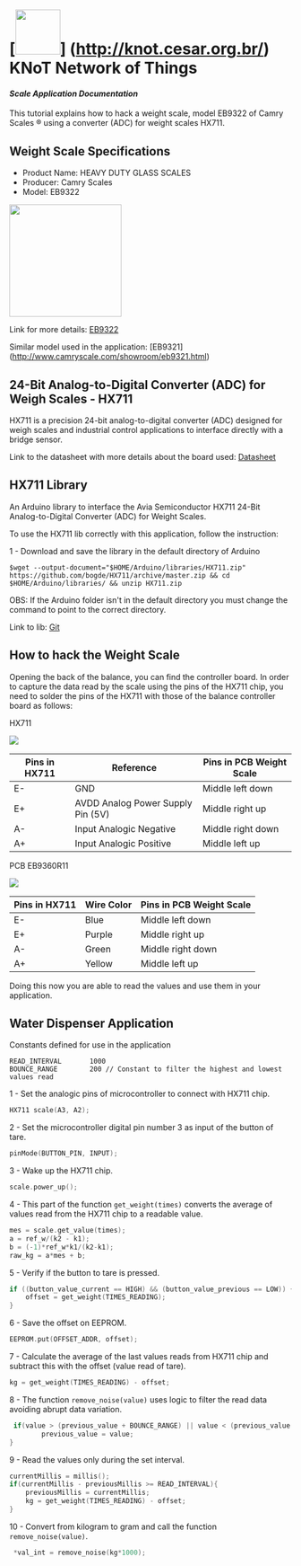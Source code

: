 [<img src="http://knot.cesar.org.br/images/KNoT_logo_topo1.png" height="80">] (http://knot.cesar.org.br/) KNoT Network of Things
=============================================================================

#### _Scale Application Documentation_

This tutorial explains how to hack a weight scale, model EB9322 of Camry Scales
® using a converter (ADC) for weight scales HX711.

Weight Scale Specifications
----------------

* Product Name: HEAVY DUTY GLASS SCALES
* Producer: Camry Scales
* Model: EB9322

<img src="http://www.camryscale.com/showroom/photo/eb9322-b.jpg" height="200">

Link for more details: [EB9322](http://www.camryscale.com/showroom/eb9322.html)

Similar model used in the application: [EB9321]
(http://www.camryscale.com/showroom/eb9321.html)

24-Bit Analog-to-Digital Converter (ADC) for Weigh Scales - HX711
----------------

HX711 is a precision 24-bit analog-to-digital converter (ADC) designed for
weigh scales and industrial control applications to interface directly with a
bridge sensor.

Link to the datasheet with more details about the board used:
[Datasheet](docs/Datasheet_HX711.pdf)

HX711 Library
----------------

An Arduino library to interface the Avia Semiconductor HX711 24-Bit
Analog-to-Digital Converter (ADC) for Weight Scales.

To use the HX711 lib correctly with this application, follow the instruction:

1 - Download and save the library in the default directory of Arduino
```
$wget --output-document="$HOME/Arduino/libraries/HX711.zip" https://github.com/bogde/HX711/archive/master.zip && cd $HOME/Arduino/libraries/ && unzip HX711.zip
```

OBS: If the Arduino folder isn't in the default directory you must change the
command to point to the correct directory.

Link to lib: [Git](https://github.com/bogde/HX711)

How to hack the Weight Scale
----------------

Opening the back of the balance, you can find the controller board.
In order to capture the data read by the scale using the pins of the HX711 chip,
you need to solder the pins of the HX711 with those of the balance controller
board as follows:

HX711

<img src="http://iotdk.intel.com/docs/master/upm/hx711.jpeg" height="">


| Pins in HX711 |             Reference             |Pins in PCB Weight Scale|
|---------------|-----------------------------------|------------------------|
|        E-     |                GND                |    Middle left down    |
|        E+     | AVDD Analog Power Supply Pin (5V) |    Middle right up     |
|        A-     |      Input Analogic Negative      |    Middle right down   |
|        A+     |      Input Analogic Positive      |    Middle left up      |


PCB EB9360R11

<img src="http://i.imgur.com/pzT8akx.jpg" height="">


| Pins in HX711 |           Wire Color          |Pins in PCB Weight Scale|
|---------------|-------------------------------|------------------------|
|        E-     |             Blue              |    Middle left down    |
|        E+     |             Purple            |    Middle right up     |
|        A-     |             Green             |    Middle right down   |
|        A+     |             Yellow            |    Middle left up      |


Doing this now you are able to read the values and use them in your application.

Water Dispenser Application
----------------


Constants defined for use in the application
```
READ_INTERVAL      	1000
BOUNCE_RANGE 		200	// Constant to filter the highest and lowest values read
```

1 - Set the analogic pins of microcontroller to connect with HX711 chip.
```c++
HX711 scale(A3, A2);
```

2 - Set the microcontroller digital pin number 3 as input of the button of tare.
```c++
pinMode(BUTTON_PIN, INPUT);
```

3 - Wake up the HX711 chip.
```c++
scale.power_up();
```

4 - This part of the function `get_weight(times)` converts the average of values
read from the HX711 chip to a readable value.
```c++
mes = scale.get_value(times);
a = ref_w/(k2 - k1);
b = (-1)*ref_w*k1/(k2-k1);
raw_kg = a*mes + b;
```

5 - Verify if the button to tare is pressed.
```c++
if ((button_value_current == HIGH) && (button_value_previous == LOW)) {
    offset = get_weight(TIMES_READING);
}
```

6 - Save the offset on EEPROM.
```c++
EEPROM.put(OFFSET_ADDR, offset);
```

7 - Calculate the average of the last values reads from HX711 chip and subtract
this with the offset (value read of tare).
```c++
kg = get_weight(TIMES_READING) - offset;
```

8 - The function `remove_noise(value)` uses logic to filter the read data
avoiding abrupt data variation.
```c++
 if(value > (previous_value + BOUNCE_RANGE) || value < (previous_value - BOUNCE_RANGE)) {
        previous_value = value;
}
```

9 - Read the values only during the set interval.
```c++
currentMillis = millis();
if(currentMillis - previousMillis >= READ_INTERVAL){
	previousMillis = currentMillis;
	kg = get_weight(TIMES_READING) - offset;
}
```

10 - Convert from kilogram to gram and call the function `remove_noise(value)`.
```c++
 *val_int = remove_noise(kg*1000);
```
